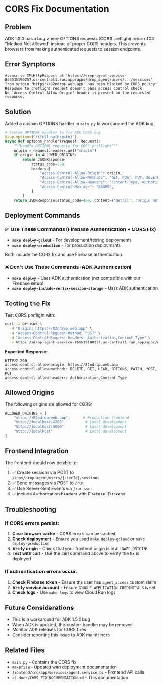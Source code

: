 # CORS Fix Documentation

## Problem

ADK 1.5.0 has a bug where OPTIONS requests (CORS preflight) return 405 "Method Not Allowed" instead of proper CORS headers. This prevents browsers from making authenticated requests to session endpoints.

## Error Symptoms

```
Access to XMLHttpRequest at 'https://drop-agent-service-855515190257.us-central1.run.app/apps/drop_agent/users/.../sessions'
from origin 'https://82ndrop.web.app' has been blocked by CORS policy:
Response to preflight request doesn't pass access control check:
No 'Access-Control-Allow-Origin' header is present on the requested resource.
```

## Solution

Added a custom OPTIONS handler in `main.py` to work around the ADK bug:

```python
# Custom OPTIONS handler to fix ADK CORS bug
@app.options("/{full_path:path}")
async def options_handler(request: Request):
    """Handle OPTIONS requests for CORS preflight"""
    origin = request.headers.get("origin")
    if origin in ALLOWED_ORIGINS:
        return JSONResponse(
            status_code=200,
            headers={
                "Access-Control-Allow-Origin": origin,
                "Access-Control-Allow-Methods": "GET, POST, PUT, DELETE, OPTIONS",
                "Access-Control-Allow-Headers": "Content-Type, Authorization, X-Requested-With",
                "Access-Control-Max-Age": "86400",
            }
        )
    return JSONResponse(status_code=400, content={"detail": "Origin not allowed"})
```

## Deployment Commands

### ✅ Use These Commands (Firebase Authentication + CORS Fix)

- **`make deploy-gcloud`** - For development/testing deployments
- **`make deploy-production`** - For production deployments

Both include the CORS fix and use Firebase authentication.

### ❌ Don't Use These Commands (ADK Authentication)

- **`make deploy`** - Uses ADK authentication (not compatible with our Firebase setup)
- **`make deploy-include-vertex-session-storage`** - Uses ADK authentication

## Testing the Fix

Test CORS preflight with:

```bash
curl -X OPTIONS \
  -H "Origin: https://82ndrop.web.app" \
  -H "Access-Control-Request-Method: POST" \
  -H "Access-Control-Request-Headers: Authorization,Content-Type" \
  -v https://drop-agent-service-855515190257.us-central1.run.app/apps/drop_agent/users/test/sessions
```

**Expected Response:**

```
HTTP/2 200
access-control-allow-origin: https://82ndrop.web.app
access-control-allow-methods: DELETE, GET, HEAD, OPTIONS, PATCH, POST, PUT
access-control-allow-headers: Authorization,Content-Type
```

## Allowed Origins

The following origins are allowed for CORS:

```python
ALLOWED_ORIGINS = [
    "https://82ndrop.web.app",      # Production frontend
    "http://localhost:4200",         # Local development
    "http://localhost:8080",         # Local development
    "http://localhost"               # Local development
]
```

## Frontend Integration

The frontend should now be able to:

1. ✅ Create sessions via POST to `/apps/drop_agent/users/{userId}/sessions`
2. ✅ Send messages via POST to `/run`
3. ✅ Use Server-Sent Events via `/run_sse`
4. ✅ Include Authorization headers with Firebase ID tokens

## Troubleshooting

### If CORS errors persist:

1. **Clear browser cache** - CORS errors can be cached
2. **Check deployment** - Ensure you used `make deploy-gcloud` or `make deploy-production`
3. **Verify origin** - Check that your frontend origin is in `ALLOWED_ORIGINS`
4. **Test with curl** - Use the curl command above to verify the fix is deployed

### If authentication errors occur:

1. **Check Firebase token** - Ensure the user has `agent_access` custom claim
2. **Verify service account** - Ensure `GOOGLE_APPLICATION_CREDENTIALS` is set
3. **Check logs** - Use `make logs` to view Cloud Run logs

## Future Considerations

- This is a workaround for ADK 1.5.0 bug
- When ADK is updated, this custom handler may be removed
- Monitor ADK releases for CORS fixes
- Consider reporting this issue to ADK maintainers

## Related Files

- `main.py` - Contains the CORS fix
- `makefile` - Updated with deployment documentation
- `frontend/src/app/services/agent.service.ts` - Frontend API calls
- `ai_docs/CORS_FIX_DOCUMENTATION.md` - This documentation
